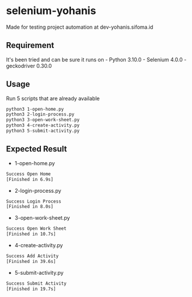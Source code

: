 # selenium-yohanis

Made for testing project automation at dev-yohanis.sifoma.id

## Requirement

It's been tried and can be sure it runs on
	- Python 3.10.0
	- Selenium 4.0.0
	- geckodriver 0.30.0

## Usage
Run 5 scripts that are already available
```bash
python3 1-open-home.py
python3 2-login-process.py
python3 3-open-work-sheet.py
python3 4-create-activity.py
python3 5-submit-activity.py
```
## Expected Result

- 1-open-home.py
```bash
Success Open Home
[Finished in 6.9s]
```
- 2-login-process.py
```bash
Success Login Process
[Finished in 8.0s]
```
- 3-open-work-sheet.py
```bash
Success Open Work Sheet
[Finished in 10.7s]
```
- 4-create-activity.py
```bash
Success Add Activity
[Finished in 39.6s]
```
- 5-submit-activity.py
```bash
Success Submit Activity
[Finished in 19.7s]
```
